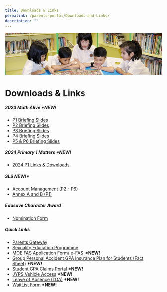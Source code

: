 ```yaml
---
title: Downloads & Links
permalink: /parents-portal/Downloads-and-Links/
description: ""
---
```

![](/images/banner.gif)

Downloads &amp; Links
=================
##### **2023 Math Alive&nbsp;\*NEW!**
* [P1 Briefing Slides](/files/p1%20math%20alive%20workshop%20for%20parents%2014%20april%202023%20(for%20school%20website).pdf)
* [P2 Briefing Slides](/files/p2%20math%20alive%20workshop%20for%20parents%2014%20april%202023%20(for%20school%20website).pdf)
* [P3 Briefing Slides](/files/p3%20math%20alive%20workshop%20for%20parents%2014%20april%202023%20(for%20school%20website).pdf)
* [P4 Briefing Slides](/files/p4%20math%20alive%20workshop%20for%20parents%2014%20april%202023%20(for%20school%20website).pdf)
* [P5 &amp; P6 Briefing Slides](/files/p5%20&amp;%206%20math%20alive!%20workshop%20for%20parents%2031%20march%2023.pdf)

##### **2024 Primary 1 Matters&nbsp;\*NEW!**

*   [2024 P1 Links &amp; Downloads](https://go.gov.sg/jyps2024[](/files/document1_2024%20moe%20fas%20application%20form.pdf)p1)

##### **SLS&nbsp;NEW!\***

*   [Account Management (P2 - P6)](/files/SLS%20AccountManagement.pdf)
*   [Annex A and B (P1)](/files/2Annex%20A%20and%20B%20for%20SLS_P1.pdf)

##### **Edusave Character Award**

*   [Nomination Form](/files/Nomination%20Form.pdf)


##### **Quick Links**

*   [Parents Gateway](/files/parentsgateway.pdf)<br>
*   [Sexuality Education Programme](/departments/CCE/Sexuality-Education-Programme-SEd/)<br>
*   [MOE FAS Application Form](/files/document1_2024%20moe%20fas%20application%20form.pdf)/&nbsp;[e-FAS](https://go.gov.sg/moe-efas)&nbsp;&nbsp;**\*NEW!**<br>
*   [Group Personal Accident GPA Insurance Plan for Students (Fact Sheet)](/files/pfsy2023.pdf)&nbsp;**\*NEW!**<br>
*   [Student GPA Claims Portal](https://studentgpa.incomegroupins.com.sg/)&nbsp;**\*NEW!**<br>
*   [JYPS Vehicle Access](https://go.gov.sg/jyps-vehicle-access)&nbsp;**\*NEW!**     <br> 
*   [Leave of Absence (LOA)](https://go.gov.sg/jyps-loa)&nbsp;**\*NEW!**<br>
*   [WaitList Form](https://go.gov.sg/jypswaitlistform)&nbsp;**\*NEW!**